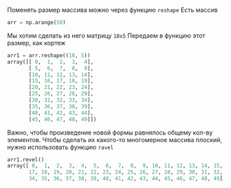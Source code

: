 Поменять размер массива можно через функцию `reshape`
Есть массив 
```python
arr = np.arange(50)
```
Мы хотим сделать из него матрицу `10x5`
Передаем в функцию этот размер, как кортеж
```python
arr1 = arr.reshape((10, 5))
array([[ 0,  1,  2,  3,  4],
       [ 5,  6,  7,  8,  9],
       [10, 11, 12, 13, 14],
       [15, 16, 17, 18, 19],
       [20, 21, 22, 23, 24],
       [25, 26, 27, 28, 29],
       [30, 31, 32, 33, 34],
       [35, 36, 37, 38, 39],
       [40, 41, 42, 43, 44],
       [45, 46, 47, 48, 49]])
```
Важно, чтобы произведение новой формы равнялось общему кол-ву элементов. 
Чтобы сделать их какого-то многомерное массива плоский, нужно использовать функцию `ravel`
```python
arr1.revel()
array([ 0,  1,  2,  3,  4,  5,  6,  7,  8,  9, 10, 11, 12, 13, 14, 15, 16,
       17, 18, 19, 20, 21, 22, 23, 24, 25, 26, 27, 28, 29, 30, 31, 32, 33,
       34, 35, 36, 37, 38, 39, 40, 41, 42, 43, 44, 45, 46, 47, 48, 49])
```